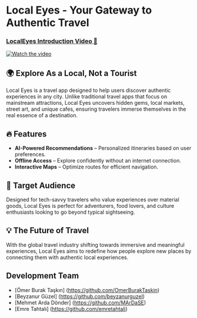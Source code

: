 # Local Eyes - Your Gateway to Authentic Travel

### [LocalEyes Introduction Video 🔗](https://youtu.be/3gA_xIe5c9s)
[![Watch the video](https://github.com/user-attachments/assets/cb2f96d5-5a11-4a18-b92b-681818512369)](https://youtu.be/3gA_xIe5c9s)

## 🌍 Explore As a Local, Not a Tourist
Local Eyes is a travel app designed to help users discover authentic experiences in any city. Unlike traditional travel apps that focus on mainstream attractions, Local Eyes uncovers hidden gems, local markets, street art, and unique cafes, ensuring travelers immerse themselves in the real essence of a destination.

## 🔥 Features
- **AI-Powered Recommendations** – Personalized itineraries based on user preferences.
- **Offline Access** – Explore confidently without an internet connection.
- **Interactive Maps** – Optimize routes for efficient navigation.

## 🎯 Target Audience
Designed for tech-savvy travelers who value experiences over material goods, Local Eyes is perfect for adventurers, food lovers, and culture enthusiasts looking to go beyond typical sightseeing.

## 💡 The Future of Travel
With the global travel industry shifting towards immersive and meaningful experiences, Local Eyes aims to redefine how people explore new places by connecting them with authentic local experiences.

## Development Team
- [Ömer Burak Taşkın] (https://github.com/OmerBurakTaskin)
- [Beyzanur Güzel] (https://github.com/beyzanurguzel)
- [Mehmet Arda Dönder] (https://github.com/MArDaSE)
- [Emre Tahtalı] (https://github.com/emretahtali)
